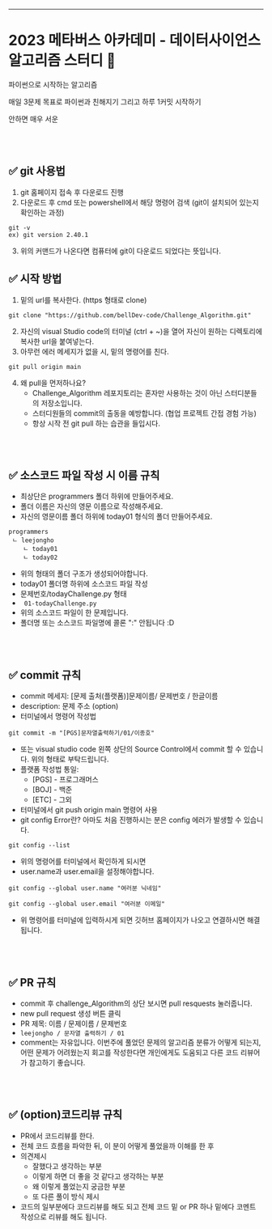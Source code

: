 ---
# 2023 메타버스 아카데미 - 데이터사이언스 알고리즘 스터디 📝
파이썬으로 시작하는 알고리즘

매일 3문제 목표로 파이썬과 친해지기 그리고 하루 1커밋 시작하기

안하면 매우 서운

<br />
<br />

## ✅ git 사용법
1. git 홈페이지 접속 후 다운로드 진행
2. 다운로드 후 cmd 또는 powershell에서 해당 명령어 검색 (git이 설치되어 있는지 확인하는 과정)
```
git -v
ex) git version 2.40.1
```
3. 위의 커맨드가 나온다면 컴퓨터에 git이 다운로드 되었다는 뜻입니다.

## ✅ 시작 방법
1. 밑의 url를 복사한다. (https 형태로 clone)
```
git clone "https://github.com/bellDev-code/Challenge_Algorithm.git"
```
2. 자신의 visual Studio code의 터미널 (ctrl + ~)을 열어 자신이 원하는 디렉토리에 복사한 url을 붙여넣는다.
3. 아무런 에러 메세지가 없을 시, 밑의 명령어를 친다.
```
git pull origin main
```
4. 왜 pull을 먼저하나요?
   - Challenge_Algorithm 레포지토리는 혼자만 사용하는 것이 아닌 스터디분들의 저장소입니다.
   - 스터디원들의 commit의 출동을 예방합니다. (협업 프로젝트 간접 경험 가능)
   - 항상 시작 전 git pull 하는 습관을 들입시다.

<br />
<br />

## ✅ 소스코드 파일 작성 시 이름 규칙
- 최상단은 programmers 폴더 하위에 만들어주세요.
- 폴더 이름은 자신의 영문 이름으로 작성해주세요.
- 자신의 영문이름 폴더 하위에 today01 형식의 폴더 만들어주세요.
```
programmers
 ㄴ leejongho
    ㄴ today01
    ㄴ today02
```
- 위의 형태의 폴더 구조가 생성되어야합니다.
- today01 폴더명 하위에 소스코드 파일 작성
- 문제번호/todayChallenge.py 형태
- ``` 01-todayChallenge.py```
- 위의 소스코드 파일이 한 문제입니다.
- 폴더명 또는 소스코드 파일명에 콜론 ":" 안됩니다 :D

<br />
<br />

## ✅ commit 규칙
- commit 메세지: [문제 출처(플랫폼)]문제이름/ 문제번호 / 한글이름
- description: 문제 주소 (option)
- 터미널에서 명령어 작성법
```
git commit -m "[PGS]문자열출력하기/01/이종호"
```
- 또는 visual studio code 왼쪽 상단의 Source Control에서 commit 할 수 있습니다. 위의 형태로 부탁드립니다.
- 플랫폼 작성법 통일:
  * [PGS] - 프로그래머스
  * [BOJ] - 백준 
  * [ETC] - 그외
- 터미널에서 git push origin main 명령어 사용
- git config Error란? 아마도 처음 진행하시는 분은 config 에러가 발생할 수 있습니다. 
```
git config --list
```
- 위의 명령어를 터미널에서 확인하게 되시면
- user.name과 user.email을 설정해야합니다.
```
git config --global user.name "여러분 닉네임"
```
```
git config --global user.email "여러분 이메일"
```
- 위 명령어를 터미널에 입력하시게 되면 깃허브 홈페이지가 나오고 연결하시면 해결됩니다.
<br />
<br />

## ✅ PR 규칙
- commit 후 challenge_Algorithm의 상단 보시면 pull resquests 눌러줍니다.
- new pull request 생성 버튼 클릭
- PR 제목: 이름 / 문제이름 / 문제번호
- ```leejongho / 문자열 출력하기 / 01 ```
- comment는 자유입니다. 이번주에 풀었던 문제의 알고리즘 분류가 어떻게 되는지, <br> 어떤 문제가 어려웠는지 회고를 작성한다면 개인에게도 도움되고 다른 코드 리뷰어가 참고하기 좋습니다.

<br />
<br />

## ✅ (option)코드리뷰 규칙
- PR에서 코드리뷰를 한다.
- 전체 코드 흐름을 파악한 뒤, 이 분이 어떻게 풀었을까 이해를 한 후 
- 의견제시
  -   잘했다고 생각하는 부분
  -   이렇게 하면 더 좋을 것 같다고 생각하는 부분
  -   왜 이렇게 풀었는지 궁금한 부분
  -   또 다른 풀이 방식 제시
- 코드의 일부분에다 코드리뷰를 해도 되고 전체 코드 밑 or PR 하나 밑에다 코멘트 작성으로 리뷰를 해도 됩니다.

<br />
<br />
